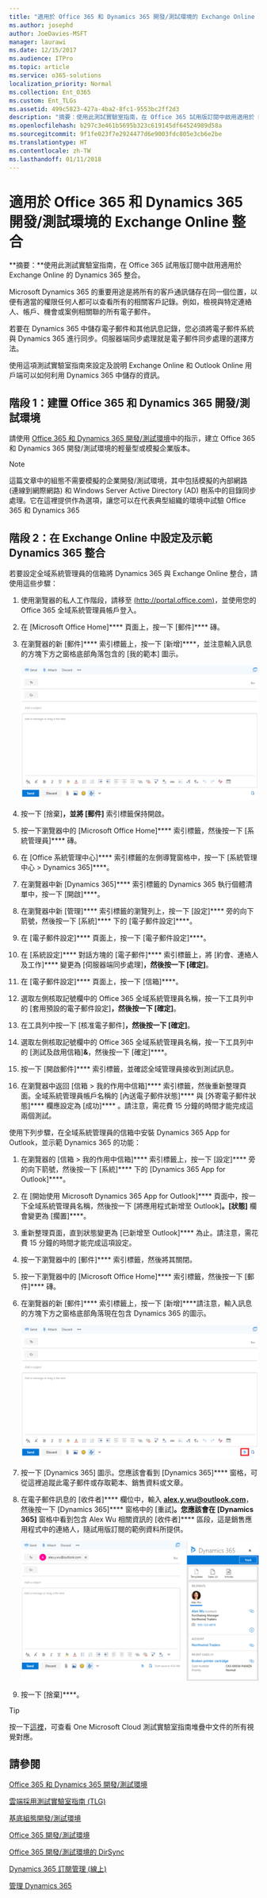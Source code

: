 ```yaml
---
title: "適用於 Office 365 和 Dynamics 365 開發/測試環境的 Exchange Online 整合"
ms.author: josephd
author: JoeDavies-MSFT
manager: laurawi
ms.date: 12/15/2017
ms.audience: ITPro
ms.topic: article
ms.service: o365-solutions
localization_priority: Normal
ms.collection: Ent_O365
ms.custom: Ent_TLGs
ms.assetid: 499c5823-427a-4ba2-8fc1-9553bc2ff2d3
description: "摘要：使用此測試實驗室指南，在 Office 365 試用版訂閱中啟用適用於 Exchange Online 的 Dynamics 365 整合。"
ms.openlocfilehash: b297c3e461b5695b323c619145df64524989d58a
ms.sourcegitcommit: 9f1fe023f7e2924477d6e9003fdc805e3cb6e2be
ms.translationtype: HT
ms.contentlocale: zh-TW
ms.lasthandoff: 01/11/2018
---
```

# <a name="exchange-online-integration-for-your-office-365-and-dynamics-365-devtest-environment"></a>適用於 Office 365 和 Dynamics 365 開發/測試環境的 Exchange Online 整合

 **摘要：**使用此測試實驗室指南，在 Office 365 試用版訂閱中啟用適用於 Exchange Online 的 Dynamics 365 整合。
  
Microsoft Dynamics 365 的重要用途是將所有的客戶通訊儲存在同一個位置，以便有適當的權限任何人都可以查看所有的相關客戶記錄。例如，檢視與特定連絡人、帳戶、機會或案例相關聯的所有電子郵件。
  
若要在 Dynamics 365 中儲存電子郵件和其他訊息記錄，您必須將電子郵件系統與 Dynamics 365 進行同步。伺服器端同步處理就是電子郵件同步處理的選擇方法。
  
使用這項測試實驗室指南來設定及說明 Exchange Online 和 Outlook Online 用戶端可以如何利用 Dynamics 365 中儲存的資訊。 
  
## <a name="phase-1-build-out-the-office-365-and-dynamics-365-devtest-environment"></a>階段 1：建置 Office 365 和 Dynamics 365 開發/測試環境

請使用 [Office 365 和 Dynamics 365 開發/測試環境](office-365-and-dynamics-365-dev-test-environment.md)中的指示，建立 Office 365 和 Dynamics 365 開發/測試環境的輕量型或模擬企業版本。
  
> [!NOTE]
> 這篇文章中的組態不需要模擬的企業開發/測試環境，其中包括模擬的內部網路 (連線到網際網路) 和 Windows Server Active Directory (AD) 樹系中的目錄同步處理。它在這裡提供作為選項，讓您可以在代表典型組織的環境中試驗 Office 365 和 Dynamics 365 
  
## <a name="phase-2-configure-and-demonstrate-dynamics-365-integration-in-exchange-online"></a>階段 2：在 Exchange Online 中設定及示範 Dynamics 365 整合

若要設定全域系統管理員的信箱將 Dynamics 365 與 Exchange Online 整合，請使用這些步驟：
  
1. 使用瀏覽器的私人工作階段，請移至 [(http://portal.office.com)]((http://portal.office.com))，並使用您的 Office 365 全域系統管理員帳戶登入。
    
2. 在 [Microsoft Office Home]**** 頁面上，按一下 [郵件]**** 磚。
    
3. 在瀏覽器的新 [郵件]**** 索引標籤上，按一下 [新增]****，並注意輸入訊息的方塊下方之窗格底部角落包含的 [我的範本] 圖示。
    
     ![不與 Dynamics 365 整合的全新空白電子郵件訊息。](images/879b54fd-a68f-4581-9f89-d5050df6f4de.png)
  
4. 按一下 [捨棄]****，並將 [郵件]**** 索引標籤保持開啟。
    
5. 按一下瀏覽器中的 [Microsoft Office Home]**** 索引標籤，然後按一下 [系統管理員]**** 磚。
    
6. 在 [Office 系統管理中心]**** 索引標籤的左側導覽窗格中，按一下 [系統管理中心 > Dynamics 365]****。
    
7. 在瀏覽器中新 [Dynamics 365]**** 索引標籤的 Dynamics 365 執行個體清單中，按一下 [開啟]****。
    
8. 在瀏覽器中新 [管理]**** 索引標籤的瀏覽列上，按一下 [設定]**** 旁的向下箭號，然後按一下 [系統]**** 下的 [電子郵件設定]****。
    
9.  在 [電子郵件設定]**** 頁面上，按一下 [電子郵件設定]****。
    
10. 在 [系統設定]**** 對話方塊的 [電子郵件]**** 索引標籤上，將 [約會、連絡人及工作]**** 變更為 [伺服器端同步處理]****，然後按一下 [確定]****。
    
11. 在 [電子郵件設定]**** 頁面上，按一下 [信箱]****。
    
12. 選取左側核取記號欄中的 Office 365 全域系統管理員名稱，按一下工具列中的 [套用預設的電子郵件設定]****，然後按一下 [確定]****。
    
13. 在工具列中按一下 [核准電子郵件]****，然後按一下 [確定]****。
    
14. 選取左側核取記號欄中的 Office 365 全域系統管理員名稱，按一下工具列中的 [測試及啟用信箱]**&amp;**，然後按一下 [確定]****。
    
15. 按一下 [開啟郵件]**** 索引標籤，並確認全域管理員接收到測試訊息。
    
16. 在瀏覽器中返回 [信箱 > 我的作用中信箱]**** 索引標籤，然後重新整理頁面。全域系統管理員帳戶名稱的 [內送電子郵件狀態]**** 與 [外寄電子郵件狀態]**** 欄應設定為 [成功]**** 。請注意，需花費 15 分鐘的時間才能完成這兩個測試。
    
使用下列步驟，在全域系統管理員的信箱中安裝 Dynamics 365 App for Outlook，並示範 Dynamics 365 的功能：
  
1. 在瀏覽器的 [信箱 > 我的作用中信箱]**** 索引標籤上，按一下 [設定]**** 旁的向下箭號，然後按一下 [系統]**** 下的 [Dynamics 365 App for Outlook]****。
    
2. 在 [開始使用 Microsoft Dynamics 365 App for Outlook]**** 頁面中，按一下全域系統管理員名稱，然後按一下 [將應用程式新增至 Outlook]****。[狀態]**** 欄會變更為 [擱置]****。
    
3. 重新整理頁面，直到狀態變更為 [已新增至 Outlook]**** 為止。請注意，需花費 15 分鐘的時間才能完成這項設定。
    
4. 按一下瀏覽器中的 [郵件]**** 索引標籤，然後將其關閉。
    
5. 按一下瀏覽器中的 [Microsoft Office Home]**** 索引標籤，然後按一下 [郵件]**** 磚。
    
6. 在瀏覽器的新 [郵件]**** 索引標籤上，按一下 [新增]****請注意，輸入訊息的方塊下方之窗格底部角落現在包含 Dynamics 365 的圖示。
    
     ![與 Dynamics 365 整合的全新空白電子郵件訊息，顯示新的圖示。](images/ecb822e1-45fe-4481-99a1-294317d1d2de.png)
  
7. 按一下 [Dynamics 365] 圖示。您應該會看到 [Dynamics 365]**** 窗格，可從這裡追蹤此電子郵件或存取範本、銷售資料或文章。
    
8. 在電子郵件訊息的 [收件者]**** 欄位中，輸入 **alex.y.wu@outlook.com**，然後按一下 [Dynamics 365]**** 窗格中的 [重試]****。您應該會在 [Dynamics 365]**** 窗格中看到包含 Alex Wu 相關資訊的 [收件者]**** 區段，這是銷售應用程式中的連絡人，隨試用版訂閱的範例資料所提供。
    
     ![儲存於 Dynamics 365 中銷售連絡人的 Dynamics 365 資訊窗格。](images/a010fa5f-3f1b-47d4-ab5e-d00d85a24a3f.png)
  
9. 按一下 [捨棄]****。

> [!TIP]
> 按一下[這裡]((http://aka.ms/catlgstack))，可查看 One Microsoft Cloud 測試實驗室指南堆疊中文件的所有視覺對應。
    
## <a name="see-also"></a>請參閱

[Office 365 和 Dynamics 365 開發/測試環境](office-365-and-dynamics-365-dev-test-environment.md)
  
[雲端採用測試實驗室指南 (TLG)](cloud-adoption-test-lab-guides-tlgs.md)
  
[基底組態開發/測試環境](base-configuration-dev-test-environment.md)
  
[Office 365 開發/測試環境](office-365-dev-test-environment.md)
  
[Office 365 開發/測試環境的 DirSync](dirsync-for-your-office-365-dev-test-environment.md)

[Dynamics 365 訂閱管理 (線上)]((https://technet.microsoft.com/library/jj679903.aspx))
  
[管理 Dynamics 365]((https://technet.microsoft.com/library/dn531101.aspx))


